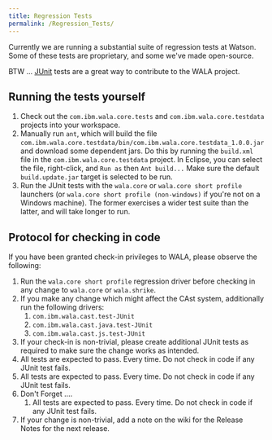 ```yaml
---
title: Regression Tests
permalink: /Regression_Tests/
---
```


Currently we are running a substantial suite of regression tests at
Watson. Some of these tests are proprietary, and some we've made
open-source.

BTW ... [JUnit](http://www.junit.org/index.htm) tests are a great way to
contribute to the WALA project.

Running the tests yourself
--------------------------

1.  Check out the `com.ibm.wala.core.tests` and
    `com.ibm.wala.core.testdata` projects into your workspace.
2.  Manually run `ant`, which will build the file
    `com.ibm.wala.core.testdata/bin/com.ibm.wala.core.testdata_1.0.0.jar`
    and download some dependent jars. Do this by running the `build.xml`
    file in the `com.ibm.wala.core.testdata` project. In Eclipse, you
    can select the file, right-click, and `Run as` then `Ant build...`
    Make sure the default `build.update.jar` target is selected to be
    run.
3.  Run the JUnit tests with the `wala.core` or
    `wala.core short profile` launchers (or
    `wala.core short profile (non-windows)` if you're not on a Windows
    machine). The former exercises a wider test suite than the latter,
    and will take longer to run.

Protocol for checking in code
-----------------------------

If you have been granted check-in privileges to WALA, please observe the
following:

1.  Run the `wala.core short profile` regression driver before checking
    in any change to `wala.core` or `wala.shrike`.
2.  If you make any change which might affect the CAst system,
    additionally run the following drivers:
    1.  `com.ibm.wala.cast.test-JUnit`
    2.  `com.ibm.wala.cast.java.test-JUnit`
    3.  `com.ibm.wala.cast.js.test-JUnit`
3.  If your check-in is non-trivial, please create additional JUnit
    tests as required to make sure the change works as intended.
4.  All tests are expected to pass. Every time. Do not check in code if
    any JUnit test fails.
5.  All tests are expected to pass. Every time. Do not check in code if
    any JUnit test fails.
6.  Don't Forget ....
    1.  All tests are expected to pass. Every time. Do not check in code
        if any JUnit test fails.
7.  If your change is non-trivial, add a note on the wiki for the
    Release Notes for the next release.